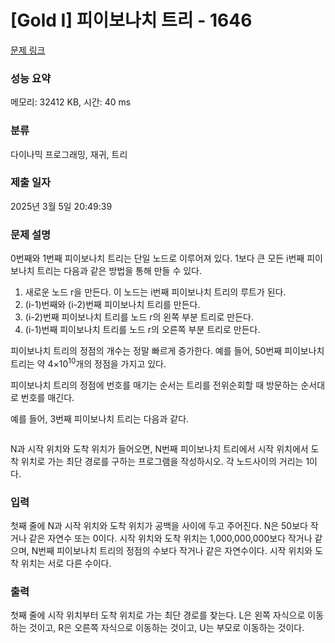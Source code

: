 # [Gold I] 피이보나치 트리 - 1646 

[문제 링크](https://www.acmicpc.net/problem/1646) 

### 성능 요약

메모리: 32412 KB, 시간: 40 ms

### 분류

다이나믹 프로그래밍, 재귀, 트리

### 제출 일자

2025년 3월 5일 20:49:39

### 문제 설명

<p>0번째와 1번째 피이보나치 트리는 단일 노드로 이루어져 있다. 1보다 큰 모든 i번째 피이보나치 트리는 다음과 같은 방법을 통해 만들 수 있다.</p>

<ol>
	<li>새로운 노드 r을 만든다. 이 노드는 i번째 피이보나치 트리의 루트가 된다.</li>
	<li>(i-1)번째와 (i-2)번째 피이보나치 트리를 만든다.</li>
	<li>(i-2)번째 피이보나치 트리를 노드 r의 왼쪽 부분 트리로 만든다.</li>
	<li>(i-1)번째 피이보나치 트리를 노드 r의 오른쪽 부분 트리로 만든다.</li>
</ol>

<p>피이보나치 트리의 정점의 개수는 정말 빠르게 증가한다. 예를 들어, 50번째 피이보나치 트리는 약 4×10<sup>10</sup>개의 정점을 가지고 있다.</p>

<p>피이보나치 트리의 정점에 번호를 매기는 순서는 트리를 전위순회할 때 방문하는 순서대로 번호를 매긴다.</p>

<p>예를 들어, 3번째 피이보나치 트리는 다음과 같다.</p>

<p style="text-align: center;"><img alt="" src="https://upload.acmicpc.net/b1e27c79-a4fe-4bca-9b0c-7a9a100e4f7b/-/preview/"></p>

<p>N과 시작 위치와 도착 위치가 들어오면, N번째 피이보나치 트리에서 시작 위치에서 도착 위치로 가는 최단 경로를 구하는 프로그램을 작성하시오. 각 노드사이의 거리는 1이다.</p>

### 입력 

 <p>첫째 줄에 N과 시작 위치와 도착 위치가 공백을 사이에 두고 주어진다. N은 50보다 작거나 같은 자연수 또는 0이다. 시작 위치와 도착 위치는 1,000,000,000보다 작거나 같으며, N번째 피이보나치 트리의 정점의 수보다 작거나 같은 자연수이다. 시작 위치와 도착 위치는 서로 다른 수이다.</p>

### 출력 

 <p>첫째 줄에 시작 위치부터 도착 위치로 가는 최단 경로를 찾는다. L은 왼쪽 자식으로 이동하는 것이고, R은 오른쪽 자식으로 이동하는 것이고, U는 부모로 이동하는 것이다.</p>

